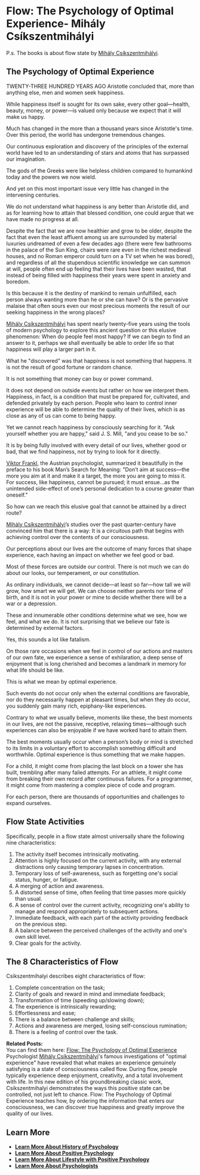 # Flow: The Psychology of Optimal Experience- Mihály Csíkszentmihályi

P.s. The books is about flow state by [Mihály Csíkszentmihályi](/docs/psychologists/Mihaly-Csikszentmihalyi).

## The Psychology of Optimal Experience

TWENTY-THREE HUNDRED YEARS AGO Aristotle concluded that, more than anything else, men and women seek happiness.

While happiness itself is sought for its own sake, every other goal—health, beauty, money, or power—is valued only because we expect that it will make us happy.

Much has changed in the more than a thousand years since Aristotle's time. Over this period, the world has undergone tremendous changes.

Our continuous exploration and discovery of the principles of the external world have led to an understanding of stars and atoms that has surpassed our imagination.

The gods of the Greeks were like helpless children compared to humankind today and the powers we now wield.

And yet on this most important issue very little has changed in the intervening centuries.

We do not understand what happiness is any better than Aristotle did, and as for learning how to attain that blessed condition, one could argue that we have made no progress at all.

Despite the fact that we are now healthier and grow to be older, despite the fact that even the least affluent among us are surrounded by material luxuries undreamed of even a few decades ago (there were few bathrooms in the palace of the Sun King, chairs were rare even in the richest medieval houses, and no Roman emperor could turn on a TV set when he was bored), and regardless of all the stupendous scientific knowledge we can summon at will, people often end up feeling that their lives have been wasted, that instead of being filled with happiness their years were spent in anxiety and boredom.

Is this because it is the destiny of mankind to remain unfulfilled, each person always wanting more than he or she can have? Or is the pervasive malaise that often sours even our most precious moments the result of our seeking happiness in the wrong places?

[Mihály Csíkszentmihályi](/docs/psychologists/Mihaly-Csikszentmihalyi) has spent nearly twenty-five years using the tools of modern psychology to explore this ancient question or this elusive phenomenon: When do people feel most happy? If we can begin to find an answer to it, perhaps we shall eventually be able to order life so that happiness will play a larger part in it.

What he "discovered" was that happiness is not something that happens. It is not the result of good fortune or random chance.

It is not something that money can buy or power command.

It does not depend on outside events but rather on how we interpret them. Happiness, in fact, is a condition that must be prepared for, cultivated, and defended privately by each person. People who learn to control inner experience will be able to determine the quality of their lives, which is as close as any of us can come to being happy.

Yet we cannot reach happiness by consciously searching for it. "Ask yourself whether you are happy," said J. S. Mill, "and you cease to be so."

It is by being fully involved with every detail of our lives, whether good or bad, that we find happiness, not by trying to look for it directly.

[Viktor Frankl](/docs/psychologists/Viktor-Frankl), the Austrian psychologist, summarized it beautifully in the preface to his book Man’s Search for Meaning: "Don’t aim at success—the more you aim at it and make it a target, the more you are going to miss it. For success, like happiness, cannot be pursued; it must ensue…as the unintended side-effect of one’s personal dedication to a course greater than oneself."

So how can we reach this elusive goal that cannot be attained by a direct route?

[Mihály Csíkszentmihályi](/docs/psychologists/Mihaly-Csikszentmihalyi)’s studies over the past quarter-century have convinced him that there is a way: It is a circuitous path that begins with achieving control over the contents of our consciousness.

Our perceptions about our lives are the outcome of many forces that shape experience, each having an impact on whether we feel good or bad.

Most of these forces are outside our control. There is not much we can do about our looks, our temperament, or our constitution.

As ordinary individuals, we cannot decide—at least so far—how tall we will grow, how smart we will get. We can choose neither parents nor time of birth, and it is not in your power or mine to decide whether there will be a war or a depression.

These and innumerable other conditions determine what we see, how we feel, and what we do. It is not surprising that we believe our fate is determined by external factors.

Yes, this sounds a lot like fatalism.

On those rare occasions when we feel in control of our actions and masters of our own fate, we experience a sense of exhilaration, a deep sense of enjoyment that is long cherished and becomes a landmark in memory for what life should be like.

This is what we mean by optimal experience.

Such events do not occur only when the external conditions are favorable, nor do they necessarily happen at pleasant times, but when they do occur, you suddenly gain many rich, epiphany-like experiences.

Contrary to what we usually believe, moments like these, the best moments in our lives, are not the passive, receptive, relaxing times—although such experiences can also be enjoyable if we have worked hard to attain them.

The best moments usually occur when a person’s body or mind is stretched to its limits in a voluntary effort to accomplish something difficult and worthwhile. Optimal experience is thus something that we make happen.

For a child, it might come from placing the last block on a tower she has built, trembling after many failed attempts. For an athlete, it might come from breaking their own record after continuous failures. For a programmer, it might come from mastering a complex piece of code and program.

For each person, there are thousands of opportunities and challenges to expand ourselves.

## Flow State Activities

Specifically, people in a flow state almost universally share the following nine characteristics:

  1. The activity itself becomes intrinsically motivating.
  2. Attention is highly focused on the current activity, with any external distractions only causing temporary lapses in concentration.
  3. Temporary loss of self-awareness, such as forgetting one's social status, hunger, or fatigue.
  4. A merging of action and awareness.
  5. A distorted sense of time, often feeling that time passes more quickly than usual.
  6. A sense of control over the current activity, recognizing one's ability to manage and respond appropriately to subsequent actions.
  7. Immediate feedback, with each part of the activity providing feedback on the previous step.
  8. A balance between the perceived challenges of the activity and one's own skill level.
  9. Clear goals for the activity.



## The 8 Characteristics of Flow

Csikszentmihalyi describes eight characteristics of flow:

  1. Complete concentration on the task;
  2. Clarity of goals and reward in mind and immediate feedback;
  3. Transformation of time (speeding up/slowing down);
  4. The experience is intrinsically rewarding;
  5. Effortlessness and ease;
  6. There is a balance between challenge and skills;
  7. Actions and awareness are merged, losing self-conscious rumination;
  8. There is a feeling of control over the task.



**Related Posts:**  
You can find them here: [Flow: The Psychology of Optimal Experience](https://www.amazon.com/Flow-Psychology-Experience-Perennial-Classics/dp/0061339202)  
Psychologist [Mihály Csíkszentmihályi](/docs/psychologists/Mihaly-Csikszentmihalyi)'s famous investigations of "optimal experience" have revealed that what makes an experience genuinely satisfying is a state of consciousness called flow. During flow, people typically experience deep enjoyment, creativity, and a total involvement with life. In this new edition of his groundbreaking classic work, Csikszentmihalyi demonstrates the ways this positive state can be controlled, not just left to chance. Flow: The Psychology of Optimal Experience teaches how, by ordering the information that enters our consciousness, we can discover true happiness and greatly improve the quality of our lives.

## **Learn More**

  * [**Learn More About History of Psychology**](/docs/history-of-psychology)
  * [**Learn More About Positive Psychology**](/docs/positive-psychology)
  * [**Learn More About Lifestyle with Positive Psychology**](/docs/lifestyle-personal-growth)
  * [**Learn More About Psychologists**](/docs/psychologists)


